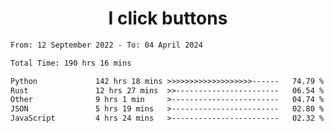 <h1 align="center">
I click buttons
</h1>

<!--START_SECTION:waka-->

```txt
From: 12 September 2022 - To: 04 April 2024

Total Time: 190 hrs 16 mins

Python             142 hrs 18 mins >>>>>>>>>>>>>>>>>>>------   74.79 %
Rust               12 hrs 27 mins  >>-----------------------   06.54 %
Other              9 hrs 1 min     >------------------------   04.74 %
JSON               5 hrs 19 mins   >------------------------   02.80 %
JavaScript         4 hrs 24 mins   >------------------------   02.32 %
```

<!--END_SECTION:waka-->
